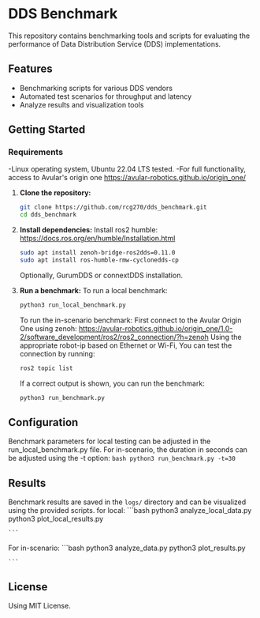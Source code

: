 # DDS Benchmark

This repository contains benchmarking tools and scripts for evaluating the performance of Data Distribution Service (DDS) implementations.

## Features

- Benchmarking scripts for various DDS vendors
- Automated test scenarios for throughput and latency
- Analyze results and visualization tools

## Getting Started

### Requirements
-Linux operating system, Ubuntu 22.04 LTS tested.
-For full functionality, access to Avular's origin one https://avular-robotics.github.io/origin_one/

1. **Clone the repository:**
    ```bash
    git clone https://github.com/rcg270/dds_benchmark.git
    cd dds_benchmark
    ```

2. **Install dependencies:**
    Install ros2 humble: https://docs.ros.org/en/humble/Installation.html
    ```bash
    sudo apt install zenoh-bridge-ros2dds=0.11.0
    sudo apt install ros-humble-rmw-cyclonedds-cp
    ```


    Optionally, GurumDDS or connextDDS installation.

3. **Run a benchmark:**
    To run a local benchmark:
    ```bash
    python3 run_local_benchmark.py
    ```
    To run the in-scenario benchmark:
    First connect to the Avular Origin One using zenoh:
    https://avular-robotics.github.io/origin_one/1.0-2/software_development/ros2/ros2_connection/?h=zenoh
    Using the appropriate robot-ip based on Ethernet or Wi-Fi,
    You can test the connection by running:
    ```bash
    ros2 topic list
    ```
    If a correct output is shown, you can run the benchmark:
    ```bash
    python3 run_benchmark.py
    ```

## Configuration

Benchmark parameters for local testing can be adjusted in the run_local_benchmark.py file.
For in-scenario, the duration in seconds can be adjusted using the -t option:
    ```bash
    python3 run_benchmark.py -t=30
    ```


## Results

Benchmark results are saved in the `logs/` directory and can be visualized using the provided scripts.
for local:
    ```bash
    python3 analyze_local_data.py
    python3 plot_local_results.py

    ```
For in-scenario:
    ```bash
    python3 analyze_data.py
    python3 plot_results.py

    ```


## License

Using MIT License.